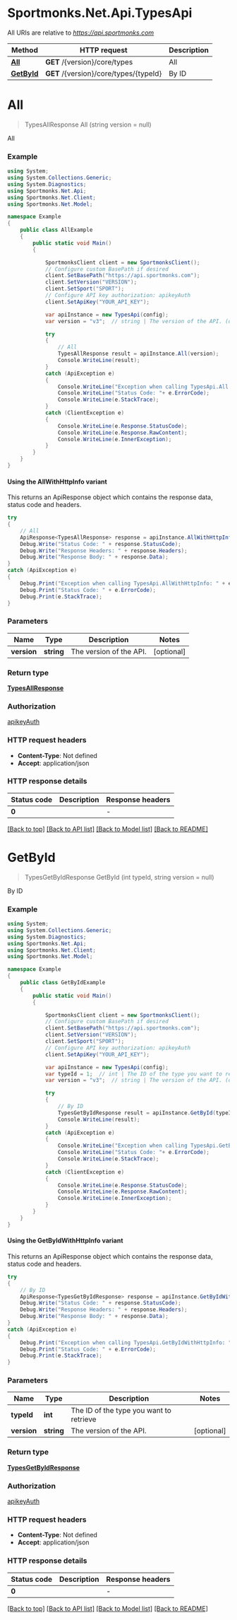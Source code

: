 # Sportmonks.Net.Api.TypesApi

All URIs are relative to *https://api.sportmonks.com*

| Method | HTTP request | Description |
|--------|--------------|-------------|
| [**All**](TypesApi.md#all) | **GET** /{version}/core/types | All |
| [**GetById**](TypesApi.md#getbyid) | **GET** /{version}/core/types/{typeId} | By ID |

<a name="all"></a>
# **All**
> TypesAllResponse All (string version = null)

All

### Example
```csharp
using System;
using System.Collections.Generic;
using System.Diagnostics;
using Sportmonks.Net.Api;
using Sportmonks.Net.Client;
using Sportmonks.Net.Model;

namespace Example
{
    public class AllExample
    {
        public static void Main()
        {

            SportmonksClient client = new SportmonksClient();
            // Configure custom BasePath if desired
            client.SetBasePath("https://api.sportmonks.com");
            client.SetVersion("VERSION");
            client.SetSport("SPORT");
            // Configure API key authorization: apikeyAuth
            client.SetApiKey("YOUR_API_KEY");

            var apiInstance = new TypesApi(config);
            var version = "v3";  // string | The version of the API. (optional) 

            try
            {
                // All
                TypesAllResponse result = apiInstance.All(version);
                Console.WriteLine(result);
            }
            catch (ApiException e)
            {
                Console.WriteLine("Exception when calling TypesApi.All: " + e.Message);
                Console.WriteLine("Status Code: "+ e.ErrorCode);
                Console.WriteLine(e.StackTrace);
            }
            catch (ClientException e)
            {
                Console.WriteLine(e.Response.StatusCode);
                Console.WriteLine(e.Response.RawContent);
                Console.WriteLine(e.InnerException);
            }
        }
    }
}

```

#### Using the AllWithHttpInfo variant
This returns an ApiResponse object which contains the response data, status code and headers.

```csharp
try
{
    // All
    ApiResponse<TypesAllResponse> response = apiInstance.AllWithHttpInfo(version);
    Debug.Write("Status Code: " + response.StatusCode);
    Debug.Write("Response Headers: " + response.Headers);
    Debug.Write("Response Body: " + response.Data);
}
catch (ApiException e)
{
    Debug.Print("Exception when calling TypesApi.AllWithHttpInfo: " + e.Message);
    Debug.Print("Status Code: " + e.ErrorCode);
    Debug.Print(e.StackTrace);
}
```

### Parameters

| Name | Type | Description | Notes |
|------|------|-------------|-------|
| **version** | **string** | The version of the API. | [optional]  |

### Return type

[**TypesAllResponse**](TypesAllResponse.md)

### Authorization

[apikeyAuth](../README.md#apikeyAuth)

### HTTP request headers

 - **Content-Type**: Not defined
 - **Accept**: application/json


### HTTP response details
| Status code | Description | Response headers |
|-------------|-------------|------------------|
| **0** |  |  -  |

[[Back to top]](#) [[Back to API list]](../README.md#documentation-for-api-endpoints) [[Back to Model list]](../README.md#documentation-for-models) [[Back to README]](../README.md)

<a name="getbyid"></a>
# **GetById**
> TypesGetByIdResponse GetById (int typeId, string version = null)

By ID

### Example
```csharp
using System;
using System.Collections.Generic;
using System.Diagnostics;
using Sportmonks.Net.Api;
using Sportmonks.Net.Client;
using Sportmonks.Net.Model;

namespace Example
{
    public class GetByIdExample
    {
        public static void Main()
        {

            SportmonksClient client = new SportmonksClient();
            // Configure custom BasePath if desired
            client.SetBasePath("https://api.sportmonks.com");
            client.SetVersion("VERSION");
            client.SetSport("SPORT");
            // Configure API key authorization: apikeyAuth
            client.SetApiKey("YOUR_API_KEY");

            var apiInstance = new TypesApi(config);
            var typeId = 1;  // int | The ID of the type you want to retrieve
            var version = "v3";  // string | The version of the API. (optional) 

            try
            {
                // By ID
                TypesGetByIdResponse result = apiInstance.GetById(typeId, version);
                Console.WriteLine(result);
            }
            catch (ApiException e)
            {
                Console.WriteLine("Exception when calling TypesApi.GetById: " + e.Message);
                Console.WriteLine("Status Code: "+ e.ErrorCode);
                Console.WriteLine(e.StackTrace);
            }
            catch (ClientException e)
            {
                Console.WriteLine(e.Response.StatusCode);
                Console.WriteLine(e.Response.RawContent);
                Console.WriteLine(e.InnerException);
            }
        }
    }
}

```

#### Using the GetByIdWithHttpInfo variant
This returns an ApiResponse object which contains the response data, status code and headers.

```csharp
try
{
    // By ID
    ApiResponse<TypesGetByIdResponse> response = apiInstance.GetByIdWithHttpInfo(typeId, version);
    Debug.Write("Status Code: " + response.StatusCode);
    Debug.Write("Response Headers: " + response.Headers);
    Debug.Write("Response Body: " + response.Data);
}
catch (ApiException e)
{
    Debug.Print("Exception when calling TypesApi.GetByIdWithHttpInfo: " + e.Message);
    Debug.Print("Status Code: " + e.ErrorCode);
    Debug.Print(e.StackTrace);
}
```

### Parameters

| Name | Type | Description | Notes |
|------|------|-------------|-------|
| **typeId** | **int** | The ID of the type you want to retrieve |  |
| **version** | **string** | The version of the API. | [optional]  |

### Return type

[**TypesGetByIdResponse**](TypesGetByIdResponse.md)

### Authorization

[apikeyAuth](../README.md#apikeyAuth)

### HTTP request headers

 - **Content-Type**: Not defined
 - **Accept**: application/json


### HTTP response details
| Status code | Description | Response headers |
|-------------|-------------|------------------|
| **0** |  |  -  |

[[Back to top]](#) [[Back to API list]](../README.md#documentation-for-api-endpoints) [[Back to Model list]](../README.md#documentation-for-models) [[Back to README]](../README.md)

